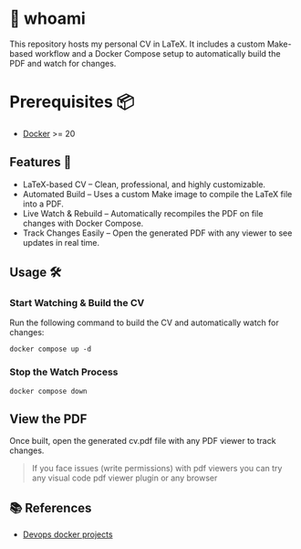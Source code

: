 # 📄 whoami

This repository hosts my personal CV in LaTeX. It includes a custom Make-based workflow and a Docker Compose setup to automatically build the PDF and watch for changes.

# Prerequisites 📦
- [Docker](https://docs.docker.com/engine/install/) >= 20

## Features 🚀
- LaTeX-based CV – Clean, professional, and highly customizable.
- Automated Build – Uses a custom Make image to compile the LaTeX file into a PDF.
- Live Watch & Rebuild – Automatically recompiles the PDF on file changes with Docker Compose.
- Track Changes Easily – Open the generated PDF with any viewer to see updates in real time.


## Usage 🛠️

### Start Watching & Build the CV
Run the following command to build the CV and automatically watch for changes:

```
docker compose up -d
```

### Stop the Watch Process
```
docker compose down
```

## View the PDF

Once built, open the generated cv.pdf file with any PDF viewer to track changes.

> If you face issues (write permissions) with pdf viewers you can try any visual code pdf viewer plugin or any browser

## 📚 References

- [Devops docker projects](https://github.com/vaggeliskls/devops-docker-projects)